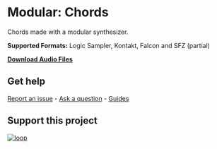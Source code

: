 # Modular: Chords
 
Chords made with a  modular synthesizer.

**Supported Formats:** Logic Sampler, Kontakt, Falcon and SFZ (partial)

**[Download Audio Files](https://github.com/publicsamples/Modular-Chords/releases/tag/1.0)**

## **Get help**

[Report an issue](https://github.com/publicsamples/home/issues) - [Ask a question](https://github.com/publicsamples/home/discussions) - [Guides](https://github.com/publicsamples/home/wiki)

## **Support this project**

[
![loop](https://www.modularsamples.com/img/ulp.jpg)
](https://www.modularsamples.com/untitled-loop-project/)

